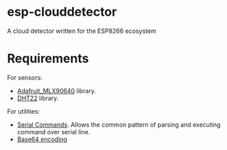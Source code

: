 # esp-clouddetector
A cloud detector written for the ESP8266 ecosystem

# Requirements

For sensors:
* [Adafruit_MLX90640](https://github.com/adafruit/Adafruit_MLX90640) library.
* [DHT22](https://github.com/adafruit/DHT-sensor-library) library. 

For utilities:
* [Serial Commands](https://github.com/shyd/Arduino-SerialCommand). Allows the common pattern of parsing 
and executing command over serial line.
* [Base64 encoding](https://github.com/dojyorin/arduino_base64)
